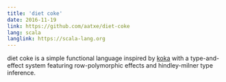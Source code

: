 ```yaml
---
title: 'diet coke'
date: 2016-11-19
link: https://github.com/aatxe/diet-coke
lang: scala
langlink: https://scala-lang.org
---
```


diet coke is a simple functional language inspired by [koka](https://www.microsoft.com/en-us/research/wp-content/uploads/2016/02/paper-20.pdf) with a type-and-effect system featuring row-polymorphic effects and hindley-milner type inference.
